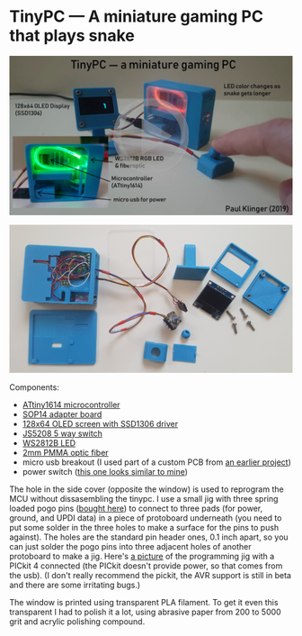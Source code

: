 # TinyPC — A miniature gaming PC that plays snake


[![](video_link_image.jpg)](https://youtu.be/5YFlxoUL-iw "Project video")

![parts](parts.jpg)

Components:
- [ATtiny1614 microcontroller](https://octopart.com/attiny1614-ssfr-microchip-82181131)
- [SOP14 adapter board](https://www.aliexpress.com/item/7kinds-PCB-Board-SOP8-SOP14-SOP16-SOP20-SOP24-SOP28-QFP-FQFP-TQFP-Turn-To-DIP-Adapter/32863813062.html)
- [128x64 OLED screen with SSD1306 driver](https://www.aliexpress.com/item/Free-Shipping-White-Blue-Whiteand-Blue-color-0-96-inch-128X64-OLED-Display-Module-For-arduino/32713614136.html)
- [JS5208 5 way switch](https://octopart.com/js5208-e-switch-7055822?r=sp&s=BNJOYOgrTFqksTVikSivoQ)
- [WS2812B LED](https://www.aliexpress.com/item/100pcs-DC5V-WS2812B-4Pins-5050-SMD-with-Built-in-WS2811-IC-Individually-Addressable-Digital-RGB-LED/32542036874.html)
- [2mm PMMA optic fiber](https://www.aliexpress.com/item/5mX-Transparent-side-glow-plastic-PMMA-fiber-optic-cable-solid-core-optic-cable-diameter-2mm-3mm/32807597828.html)
- micro usb breakout (I used part of a custom PCB from [an earlier project](https://github.com/PaulKlinger/satellite_tracker))
- power switch ([this one looks similar to mine](https://www.aliexpress.com/item/Promotion-50-Pcs-SS12D00G3-2-Position-SPDT-1P2T-3-Pin-PCB-Panel-Mini-Vertical-Slide-Switch/32649542037.html))

The hole in the side cover (opposite the window) is used to reprogram the MCU without dissasembling the tinypc. I use a small jig with three spring loaded pogo pins ([bought here](https://www.aliexpress.com/item/50pcs-set-New-P75-B1-Dia-1-02mm-100g-Cusp-Spear-Spring-Loaded-Test-Probes-Pogo/32767984398.html)) to connect to three pads (for power, ground, and UPDI data) in a piece of protoboard underneath (you need to put some solder in the three holes to make a surface for the pins to push against). The holes are the standard pin header ones, 0.1 inch apart, so you can just solder the pogo pins into three adjacent holes of another protoboard to make a jig. Here's [a picture](https://raw.githubusercontent.com/PaulKlinger/ndice/master/programming_jig.jpg) of the programming jig with a PICkit 4 connected (the PICkit doesn't provide power, so that comes from the usb). (I don't really recommend the pickit, the AVR support is still in beta and there are some irritating bugs.)

The window is printed using transparent PLA filament. To get it even this transparent I had to polish it a lot, using abrasive paper from 200 to 5000 grit and acrylic polishing compound.

